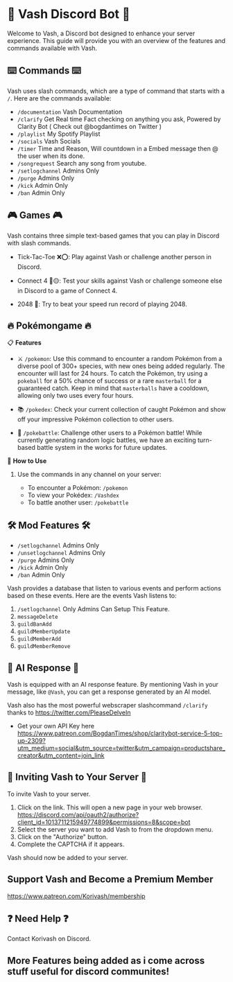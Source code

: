 # :robot: Vash Discord Bot :robot:

Welcome to Vash, a Discord bot designed to enhance your server experience. This guide will provide you with an overview of the features and commands available with Vash.

## :keyboard: Commands :keyboard:

Vash uses slash commands, which are a type of command that starts with a `/`. Here are the commands available:

- `/documentation` Vash Documentation
- `/clarify` Get Real time Fact checking on anything you ask, Powered by Clarity Bot ( Check out @bogdantimes on Twitter )
- `/playlist` My Spotify Playlist
- `/socials` Vash Socials
- `/timer` Time and Reason, Will countdown in a Embed message then @ the user when its done.
- `/songrequest` Search any song from youtube.
- `/setlogchannel` Admins Only
- `/purge` Admins Only
- `/kick` Admin Only
- `/ban` Admin Only

## 🎮 Games 🎮
Vash contains three simple text-based games that you can play in Discord with slash commands.

- Tick-Tac-Toe ❌⭕: Play against Vash or challenge another person in Discord.

- Connect 4 🔴🟡: Test your skills against Vash or challenge someone else in Discord to a game of Connect 4.

- 2048 🧩: Try to beat your speed run record of playing 2048.

## 🔥  **Pokémongame** 🔥

📋 **Features**

- ⚔️ `/pokemon`: Use this command to encounter a random Pokémon from a diverse pool of 300+ species, with new ones being added regularly. The encounter will last for 24 hours. To catch the Pokémon, try using a `pokeball` for a 50% chance of success or a rare `masterball` for a guaranteed catch. Keep in mind that `masterballs` have a cooldown, allowing only two uses every four hours.

- 📚 `/pokedex`: Check your current collection of caught Pokémon and show off your impressive Pokémon collection to other users.

- 🎯 `/pokebattle`: Challenge other users to a Pokémon battle! While currently generating random logic battles, we have an exciting turn-based battle system in the works for future updates.

🚀 **How to Use**

1. Use the commands in any channel on your server:

   - To encounter a Pokémon: `/pokemon`
   - To view your Pokédex: `/Vashdex`
   - To battle another user: `/pokebattle`



## :hammer_and_wrench: Mod Features :hammer_and_wrench:

- `/setlogchannel` Admins Only
- `/unsetlogchannel` Admins Only
- `/purge` Admins Only
- `/kick` Admin Only
- `/ban` Admin Only

Vash provides a database that listen to various events and perform actions based on these events. Here are the events Vash listens to:

1.  `/setlogchannel` Only Admins Can Setup This Feature.
2. `messageDelete`
3. `guildBanAdd`
4. `guildMemberUpdate`
5. `guildMemberAdd`
6. `guildMemberRemove`



## :robot: AI Response :robot: 

Vash is equipped with an AI response feature. By mentioning Vash in your message, like `@Vash`, you can get a response generated by an AI model.

Vash also has the most powerful webscraper slashcommand `/clarify` thanks to https://twitter.com/PleaseDelveIn 
- Get your own API Key here https://www.patreon.com/BogdanTimes/shop/claritybot-service-5-top-up-2309?utm_medium=social&utm_source=twitter&utm_campaign=productshare_creator&utm_content=join_link

## :incoming_envelope: Inviting Vash to Your Server :incoming_envelope:

To invite Vash to your server.

1. Click on the link. This will open a new page in your web browser. https://discord.com/api/oauth2/authorize?client_id=1013711215949774899&permissions=8&scope=bot
2. Select the server you want to add Vash to from the dropdown menu.
3. Click on the "Authorize" button.
4. Complete the CAPTCHA if it appears.

Vash should now be added to your server.

## Support Vash and Become a Premium Member
https://www.patreon.com/Korivash/membership

## :question:  Need Help  :question: 

Contact Korivash on Discord.

## More Features being added as i come across stuff useful for discord communites!


